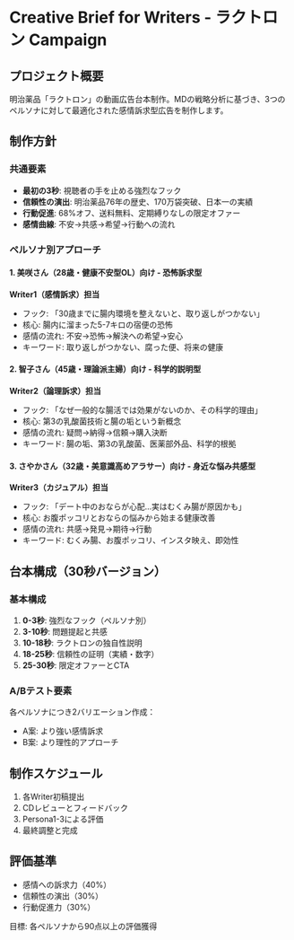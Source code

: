 # Creative Brief for Writers - ラクトロン Campaign

## プロジェクト概要
明治薬品「ラクトロン」の動画広告台本制作。MDの戦略分析に基づき、3つのペルソナに対して最適化された感情訴求型広告を制作します。

## 制作方針

### 共通要素
- **最初の3秒**: 視聴者の手を止める強烈なフック
- **信頼性の演出**: 明治薬品76年の歴史、170万袋突破、日本一の実績
- **行動促進**: 68%オフ、送料無料、定期縛りなしの限定オファー
- **感情曲線**: 不安→共感→希望→行動への流れ

### ペルソナ別アプローチ

#### 1. 美咲さん（28歳・健康不安型OL）向け - 恐怖訴求型
**Writer1（感情訴求）担当**
- フック: 「30歳までに腸内環境を整えないと、取り返しがつかない」
- 核心: 腸内に溜まった5-7キロの宿便の恐怖
- 感情の流れ: 不安→恐怖→解決への希望→安心
- キーワード: 取り返しがつかない、腐った便、将来の健康

#### 2. 智子さん（45歳・理論派主婦）向け - 科学的説明型
**Writer2（論理訴求）担当**
- フック: 「なぜ一般的な腸活では効果がないのか、その科学的理由」
- 核心: 第3の乳酸菌技術と腸の垢という新概念
- 感情の流れ: 疑問→納得→信頼→購入決断
- キーワード: 腸の垢、第3の乳酸菌、医薬部外品、科学的根拠

#### 3. さやかさん（32歳・美意識高めアラサー）向け - 身近な悩み共感型
**Writer3（カジュアル）担当**
- フック: 「デート中のおならが心配...実はむくみ腸が原因かも」
- 核心: お腹ポッコリとおならの悩みから始まる健康改善
- 感情の流れ: 共感→発見→期待→行動
- キーワード: むくみ腸、お腹ポッコリ、インスタ映え、即効性

## 台本構成（30秒バージョン）

### 基本構成
1. **0-3秒**: 強烈なフック（ペルソナ別）
2. **3-10秒**: 問題提起と共感
3. **10-18秒**: ラクトロンの独自性説明
4. **18-25秒**: 信頼性の証明（実績・数字）
5. **25-30秒**: 限定オファーとCTA

### A/Bテスト要素
各ペルソナにつき2バリエーション作成：
- A案: より強い感情訴求
- B案: より理性的アプローチ

## 制作スケジュール
1. 各Writer初稿提出
2. CDレビューとフィードバック
3. Persona1-3による評価
4. 最終調整と完成

## 評価基準
- 感情への訴求力（40%）
- 信頼性の演出（30%）
- 行動促進力（30%）

目標: 各ペルソナから90点以上の評価獲得